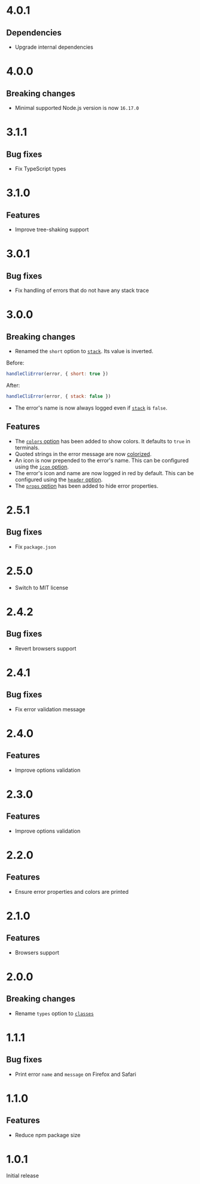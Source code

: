 # 4.0.1

## Dependencies

- Upgrade internal dependencies

# 4.0.0

## Breaking changes

- Minimal supported Node.js version is now `16.17.0`

# 3.1.1

## Bug fixes

- Fix TypeScript types

# 3.1.0

## Features

- Improve tree-shaking support

# 3.0.1

## Bug fixes

- Fix handling of errors that do not have any stack trace

# 3.0.0

## Breaking changes

- Renamed the `short` option to [`stack`](README.md#-stack). Its value is
  inverted.

Before:

```js
handleCliError(error, { short: true })
```

After:

```js
handleCliError(error, { stack: false })
```

- The error's name is now always logged even if [`stack`](README.md#-stack) is
  `false`.

## Features

- The [`colors` option](README.md#%EF%B8%8F-colors) has been added to show
  colors. It defaults to `true` in terminals.
- Quoted strings in the error message are now
  [colorized](README.md#%EF%B8%8F-colors).
- An icon is now prepended to the error's name. This can be configured using the
  [`icon` option](README.md#-icon).
- The error's icon and name are now logged in red by default. This can be
  configured using the [`header` option](README.md#-header).
- The [`props` option](README.md#-props) has been added to hide error
  properties.

# 2.5.1

## Bug fixes

- Fix `package.json`

# 2.5.0

- Switch to MIT license

# 2.4.2

## Bug fixes

- Revert browsers support

# 2.4.1

## Bug fixes

- Fix error validation message

# 2.4.0

## Features

- Improve options validation

# 2.3.0

## Features

- Improve options validation

# 2.2.0

## Features

- Ensure error properties and colors are printed

# 2.1.0

## Features

- Browsers support

# 2.0.0

## Breaking changes

- Rename `types` option to [`classes`](README.md#-classes)

# 1.1.1

## Bug fixes

- Print error `name` and `message` on Firefox and Safari

# 1.1.0

## Features

- Reduce npm package size

# 1.0.1

Initial release

